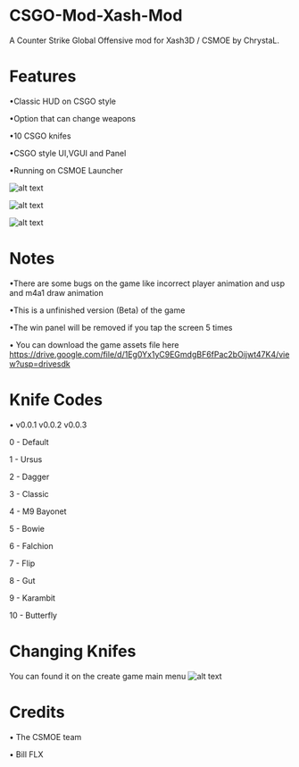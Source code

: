 # CSGO-Mod-Xash-Mod
A Counter Strike Global Offensive mod for Xash3D / CSMOE by ChrystaL.
# Features
•Classic HUD on CSGO style

•Option that can change weapons

•10 CSGO knifes

•CSGO style UI,VGUI and Panel

•Running on CSMOE Launcher

![alt text](https://cdn.discordapp.com/attachments/823155241976594442/981875353029074944/Screenshot_20220530_154826.jpg)

![alt text](https://cdn.discordapp.com/attachments/823155241976594442/981875352144076800/Screenshot_20220530_165658.jpg)

![alt text](https://cdn.discordapp.com/attachments/932435896798674954/981878985933869056/Screenshot_20220602_191603.jpg)
# Notes
•There are some bugs on the game like incorrect player animation and usp and m4a1 draw animation

•This is a unfinished version (Beta) of the game

•The win panel will be removed if you tap the screen 5 times

• You can download the game assets file here
https://drive.google.com/file/d/1Eg0Yx1yC9EGmdgBF6fPac2bOijwt47K4/view?usp=drivesdk

# Knife Codes

• v0.0.1 v0.0.2 v0.0.3

0 - Default

1 - Ursus

2 - Dagger

3 - Classic

4 - M9 Bayonet

5 - Bowie

6 - Falchion

7 - Flip

8 - Gut

9 - Karambit

10 - Butterfly

# Changing Knifes
You can found it on the create game main menu
![alt text](https://cdn.discordapp.com/attachments/932435896798674954/981876392989950003/Screenshot_20220602_190543.JPG)

# Credits
• The CSMOE team

• Bill FLX
